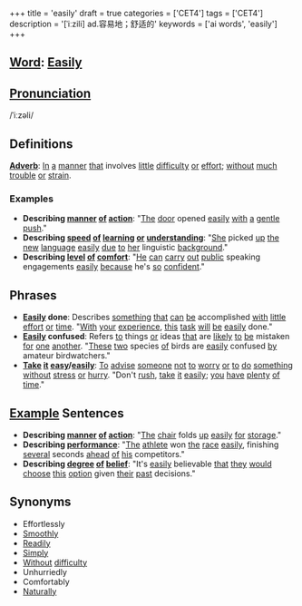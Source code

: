 +++
title = 'easily'
draft = true
categories = ['CET4']
tags = ['CET4']
description = '[ˈiːzili] ad.容易地；舒适的'
keywords = ['ai words', 'easily']
+++

## [Word](/en/post/word/): [Easily](/en/post/easily/)

## [Pronunciation](/en/post/pronunciation/)
/ˈiːzəli/

## Definitions
**[Adverb](/en/post/adverb/)**: [In](/en/post/in/) [a](/en/post/a/) [manner](/en/post/manner/) [that](/en/post/that/) involves [little](/en/post/little/) [difficulty](/en/post/difficulty/) [or](/en/post/or/) [effort](/en/post/effort/); [without](/en/post/without/) [much](/en/post/much/) [trouble](/en/post/trouble/) [or](/en/post/or/) [strain](/en/post/strain/).

### Examples
- **Describing [manner](/en/post/manner/) [of](/en/post/of/) [action](/en/post/action/)**: "[The](/en/post/the/) [door](/en/post/door/) opened [easily](/en/post/easily/) [with](/en/post/with/) [a](/en/post/a/) [gentle](/en/post/gentle/) [push](/en/post/push/)."
- **Describing [speed](/en/post/speed/) [of](/en/post/of/) [learning](/en/post/learning/) [or](/en/post/or/) [understanding](/en/post/understanding/)**: "[She](/en/post/she/) picked [up](/en/post/up/) [the](/en/post/the/) [new](/en/post/new/) [language](/en/post/language/) [easily](/en/post/easily/) [due](/en/post/due/) [to](/en/post/to/) [her](/en/post/her/) linguistic [background](/en/post/background/)."
- **Describing [level](/en/post/level/) [of](/en/post/of/) [comfort](/en/post/comfort/)**: "[He](/en/post/he/) [can](/en/post/can/) [carry](/en/post/carry/) [out](/en/post/out/) [public](/en/post/public/) speaking engagements [easily](/en/post/easily/) [because](/en/post/because/) he's [so](/en/post/so/) [confident](/en/post/confident/)."

## Phrases
- **[Easily](/en/post/easily/) done**: Describes [something](/en/post/something/) [that](/en/post/that/) [can](/en/post/can/) [be](/en/post/be/) accomplished [with](/en/post/with/) [little](/en/post/little/) [effort](/en/post/effort/) [or](/en/post/or/) [time](/en/post/time/). "[With](/en/post/with/) [your](/en/post/your/) [experience](/en/post/experience/), [this](/en/post/this/) [task](/en/post/task/) [will](/en/post/will/) [be](/en/post/be/) [easily](/en/post/easily/) done."
- **[Easily](/en/post/easily/) confused**: Refers [to](/en/post/to/) things [or](/en/post/or/) ideas [that](/en/post/that/) are [likely](/en/post/likely/) [to](/en/post/to/) [be](/en/post/be/) mistaken [for](/en/post/for/) [one](/en/post/one/) [another](/en/post/another/). "[These](/en/post/these/) [two](/en/post/two/) species [of](/en/post/of/) birds are [easily](/en/post/easily/) confused [by](/en/post/by/) amateur birdwatchers."
- **[Take](/en/post/take/) [it](/en/post/it/) [easy](/en/post/easy/)/[easily](/en/post/easily/)**: [To](/en/post/to/) [advise](/en/post/advise/) [someone](/en/post/someone/) [not](/en/post/not/) [to](/en/post/to/) [worry](/en/post/worry/) [or](/en/post/or/) [to](/en/post/to/) [do](/en/post/do/) [something](/en/post/something/) [without](/en/post/without/) [stress](/en/post/stress/) [or](/en/post/or/) [hurry](/en/post/hurry/). "Don't [rush](/en/post/rush/), [take](/en/post/take/) [it](/en/post/it/) [easily](/en/post/easily/); [you](/en/post/you/) [have](/en/post/have/) [plenty](/en/post/plenty/) [of](/en/post/of/) [time](/en/post/time/)."

## [Example](/en/post/example/) Sentences
- **Describing [manner](/en/post/manner/) [of](/en/post/of/) [action](/en/post/action/)**: "[The](/en/post/the/) [chair](/en/post/chair/) folds [up](/en/post/up/) [easily](/en/post/easily/) [for](/en/post/for/) [storage](/en/post/storage/)."
- **Describing [performance](/en/post/performance/)**: "[The](/en/post/the/) [athlete](/en/post/athlete/) won [the](/en/post/the/) [race](/en/post/race/) [easily](/en/post/easily/), finishing [several](/en/post/several/) seconds [ahead](/en/post/ahead/) [of](/en/post/of/) [his](/en/post/his/) competitors."
- **Describing [degree](/en/post/degree/) [of](/en/post/of/) [belief](/en/post/belief/)**: "It's [easily](/en/post/easily/) believable [that](/en/post/that/) [they](/en/post/they/) [would](/en/post/would/) [choose](/en/post/choose/) [this](/en/post/this/) [option](/en/post/option/) given [their](/en/post/their/) [past](/en/post/past/) decisions."

## Synonyms
- Effortlessly
- [Smoothly](/en/post/smoothly/)
- [Readily](/en/post/readily/)
- [Simply](/en/post/simply/)
- [Without](/en/post/without/) [difficulty](/en/post/difficulty/)
- Unhurriedly
- Comfortably
- [Naturally](/en/post/naturally/)
